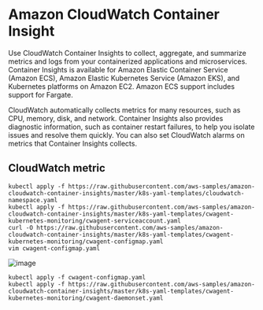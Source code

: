 # Amazon CloudWatch Container Insight

Use CloudWatch Container Insights to collect, aggregate, and summarize metrics and logs from your containerized applications and microservices. Container Insights is available for Amazon Elastic Container Service (Amazon ECS), Amazon Elastic Kubernetes Service (Amazon EKS), and Kubernetes platforms on Amazon EC2. Amazon ECS support includes support for Fargate.

CloudWatch automatically collects metrics for many resources, such as CPU, memory, disk, and network. Container Insights also provides diagnostic information, such as container restart failures, to help you isolate issues and resolve them quickly. You can also set CloudWatch alarms on metrics that Container Insights collects.

## CloudWatch metric
```
kubectl apply -f https://raw.githubusercontent.com/aws-samples/amazon-cloudwatch-container-insights/master/k8s-yaml-templates/cloudwatch-namespace.yaml
kubectl apply -f https://raw.githubusercontent.com/aws-samples/amazon-cloudwatch-container-insights/master/k8s-yaml-templates/cwagent-kubernetes-monitoring/cwagent-serviceaccount.yaml
curl -O https://raw.githubusercontent.com/aws-samples/amazon-cloudwatch-container-insights/master/k8s-yaml-templates/cwagent-kubernetes-monitoring/cwagent-configmap.yaml
vim cwagent-configmap.yaml
```

![image](https://user-images.githubusercontent.com/86287920/205487942-e67c77e3-6938-4fcd-9a6c-a7a89f50ea35.png)

```
kubectl apply -f cwagent-configmap.yaml
kubectl apply -f https://raw.githubusercontent.com/aws-samples/amazon-cloudwatch-container-insights/master/k8s-yaml-templates/cwagent-kubernetes-monitoring/cwagent-daemonset.yaml
```
